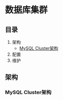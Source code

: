 # 数据库集群

## 目录

1. 架构
   - [MySQL Cluster架构](#MySQL&nbsp;Cluster架构)
2. 配置
3. 维护

## 架构

### MySQL&nbsp;Cluster架构
